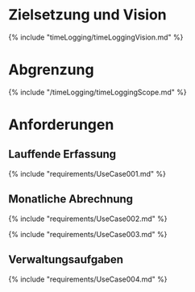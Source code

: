
# Zielsetzung und Vision
{% include "timeLogging/timeLoggingVision.md" %}


# Abgrenzung
{% include "/timeLogging/timeLoggingScope.md" %}


# Anforderungen

## Lauffende Erfassung
{% include "requirements/UseCase001.md" %}


## Monatliche Abrechnung
{% include "requirements/UseCase002.md" %}

{% include "requirements/UseCase003.md" %}


## Verwaltungsaufgaben
{% include "requirements/UseCase004.md" %}

